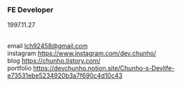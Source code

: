 ### FE Developer



1997.11.27

<br/>email lch92458@gmail.com
<br/>instagram https://www.instagram.com/dev.chunho/
<br/>blog https://chunho.tistory.com/
<br/>portfolio https://devchunho.notion.site/Chunho-s-Devlife-e73531ebe5234920b3a7f690c4d10c43
